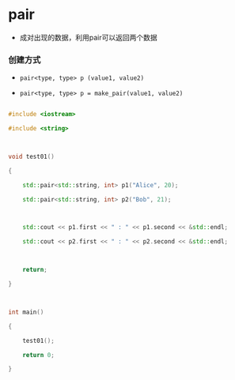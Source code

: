 # pair

- 成对出现的数据，利用pair可以返回两个数据



### 创建方式

- `pair<type, type> p (value1, value2)`

- `pair<type, type> p = make_pair(value1, value2)`



```cpp

#include <iostream>

#include <string>



void test01()

{

    std::pair<std::string, int> p1("Alice", 20);

    std::pair<std::string, int> p2("Bob", 21);



    std::cout << p1.first << " : " << p1.second << &std::endl;

    std::cout << p2.first << " : " << p2.second << &std::endl;



    return;

}



int main()

{

    test01();

    return 0;

}

```